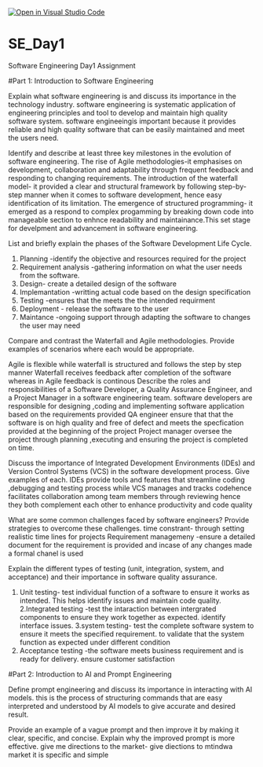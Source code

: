 [![Open in Visual Studio Code](https://classroom.github.com/assets/open-in-vscode-2e0aaae1b6195c2367325f4f02e2d04e9abb55f0b24a779b69b11b9e10269abc.svg)](https://classroom.github.com/online_ide?assignment_repo_id=15578342&assignment_repo_type=AssignmentRepo)
# SE_Day1
Software Engineering Day1 Assignment

#Part 1: Introduction to Software Engineering

Explain what software engineering is and discuss its importance in the technology industry.
software engineering is systematic application of engineering principles and tool to develop and maintain high quality
software system.
software engineeingis important because it provides reliable and high quality software that can be easily maintained and meet
the users need. 

Identify and describe at least three key milestones in the evolution of software engineering.
The rise of Agile methodologies-it emphasises on development, collaboration and adaptability through frequent feedback
and responding to changing requirements.
The introduction of the waterfall model- it provided a clear and structural framework by following step-by-step manner when it comes
to software development, hence easy identification of its limitation.
The emergence of structured programming- it emerged as a respond to complex progamming by breaking down code into manageable section 
to enhnce readability and maintainance.This set stage for develpment and advancement in software engineering.

List and briefly explain the phases of the Software Development Life Cycle.
1. Planning -identify the objective and resources required for the project
2. Requirement analysis -gathering information on what the user needs from the software.
3. Design- create a detailed design of the software
4. Implemantation -writting actual code based on the design specification
5. Testing -ensures that the meets the the intended requirment
6. Deployment - release the software to the user
7. Maintance -ongoing support through adapting the software to changes the user may need


Compare and contrast the Waterfall and Agile methodologies. Provide examples of scenarios where each would be appropriate.

Agile is flexible while waterfall is structured  and follows the step by step manner
Waterfall receives feedback after completion of the software whereas in Agile feedback is continous
Describe the roles and responsibilities of a Software Developer, a Quality Assurance Engineer, and a Project Manager in a software engineering team.
software developers are responsible for designing ,coding and implementing software application based on the requirements provided
QA engineer ensure that that the software is on high quality and free of defect and meets the specfication provided at the beginning of the project
Project manager oversee the project through planning ,executing and ensuring the project is completed on time.

Discuss the importance of Integrated Development Environments (IDEs) and Version Control Systems (VCS) in the software development process. Give examples of each.
IDEs provide tools and features that streamline coding ,debugging and testing process while VCS manages and tracks codehence facilitates collaboration among team members
through reviewing hence they both complement each other to enhance productivity and code quality

What are some common challenges faced by software engineers? Provide strategies to overcome these challenges.
time constrant- through setting realistic time lines for projects 
Requirement managemeny -ensure a detailed document for the requirement is provided and incase of any changes made a formal chanel is used

Explain the different types of testing (unit, integration, system, and acceptance) and their importance in software quality assurance.
1. Unit testing- test individual function of a software to ensure it works as intended. This helps identify issues and maintain code quality.
2.Integrated testing -test the intaraction between intergrated components to ensure they work together as expected. identify interface issues.
3.system testing- test the complete software system to ensure it meets the specified requirement. to validate that the system function as expected
under different condition
4. Acceptance testing -the software meets business requirement and is ready for delivery. ensure customer satisfaction

#Part 2: Introduction to AI and Prompt Engineering


Define prompt engineering and discuss its importance in interacting with AI models.
this is the process of structuring commands that are easy interpreted and understood by AI models to give accurate and desired result.

Provide an example of a vague prompt and then improve it by making it clear, specific, and concise. Explain why the improved prompt is more effective.
give me directions to the market-  give diections to mtindwa market
it is specific and simple
